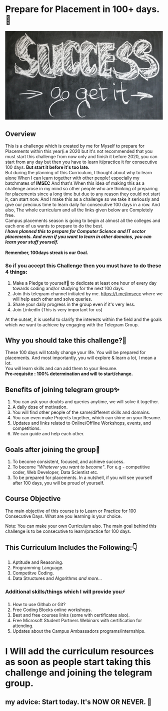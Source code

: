 # Prepare for Placement in 100+ days.🚀
![](images/1.jpg)
## Overview
This is a challenge which is created by me for Myself to prepare for Placements within this year(i.e 2020 but it's not recommended that you must start this challenge from now only and finish it before 2020, you can start from any day but then you have to learn it/practice it for consecutive 100 days. <b>But start it before it's too late.</b> <br>
But during the planning of this Curriculum, I thought about why to learn alone When I can learn together with other people! especially my batchmates of <b>IMSEC</b> And that's When this idea of making this as a challenge arose in my mind so other people who are thinking of preparing for placements since a long time but due to any reason they could not start it, can start now. And I make this as a challenge so we take it seriously and give our precious time to learn daily for consecutive 100 days in a row. And also, The whole curriculum and all the links given below are Completely free. <br>
Campus placements season is going to begin at almost all the colleges and each one of us wants to prepare to do the best. <br>
<b><em>I have planned this to prepare for Computer Science and IT sector placements. And even if you want to learn in other domains, you can learn your stuff yourself.</em></b> <br><br> <b>Remember, 100days streak is our Goal.</b> <br>

### So if you accept this Challenge then you must have to do these 4 things:
1. Make a Pledge to yourself😤 to dedicate at least one hour of every day towards coding and/or studying for the next 100 days.
2. Join this telegram channel initiated by me. https://t.me/imsecc  where we will help each other and solve queries.
3. Share your daily progress in the group even if it's very less.
4. Join LinkedIn (This is very important for us) </b>

At the outset, it is useful to clarify the interests within the field and the goals which we want to achieve by engaging with the Telegram Group.

## Why you should take this challenge?🤔 <br>
These 100 days will totally change your life. You will be prepared for placements. And most importantly, you will explore & learn a lot, I mean a lot.<br> You will learn skills and can add them to your Resume. <br>
<b>Pre-requisite : 100% determination and will to start/change.</b>

## Benefits of joining telegram group✨
1. You can ask your doubts and queries anytime, we will solve it together.
2. A daily dose of motivation.
3. You will find other people of the same/different skills and domains.
4. You can even make Projects together, which can shine on your Resume.
5. Updates and links related to Online/Offline Workshops, events, and competitions.
6. We can guide and help each other.

## Goals after joining the group💯
1. To become consistent, focused, and achieve success.
2. To become <em>"Whatever you want to become"</em>. For e.g - competitive coder, Web Developer, Data Scientist etc.
3. To be prepared for placements.
In a nutshell, if you will see yourself after 100 days, you will be proud of yourself.

## Course Objective 
The main objective of this course is to Learn or Practice for 100 Consecutive Days. What are you learning is your choice.

Note: You can make your own Curriculum also. The main goal behind this challenge is to be consecutive to learn/practice for 100 days.

## This Curriculum Includes the Following:👇
1. Aptitude and Reasoning.
2. Programming Language.
3. Competitve Coding.
4. Data Structures and Algorithms <em>and more...</em>

### Additional skills/things which I will provide you⚡️
1. How to use Github or Git?
2. Free Coding Blocks online workshops.
3. Best and free courses links (some with certificates also).
4. Free Microsoft Student Partners Webinars with certification for attending.
5. Updates about the Campus Ambassadors programs/internships.

# I Will add the curriculum resources as soon as people start taking this challenge and joining the telegram group.  
## my advice: Start today. It's NOW OR NEVER. 😬

<a href="https://giphy.com/gifs/tvland-tv-land-the-goldbergs-thegoldbergs-4QFcVnf41d2Lb5I0MK"></a>
